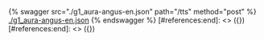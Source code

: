 [#references:start]: <> ({ "template": "openapi" })
[#references:start]: <> ({ "template": "openapi" })
{% swagger src="./g1_aura-angus-en.json" path="/tts" method="post" %}
[./g1_aura-angus-en.json](./g1_aura-angus-en.json)
{% endswagger %}
[#references:end]: <> ({})
[#references:end]: <> ({})